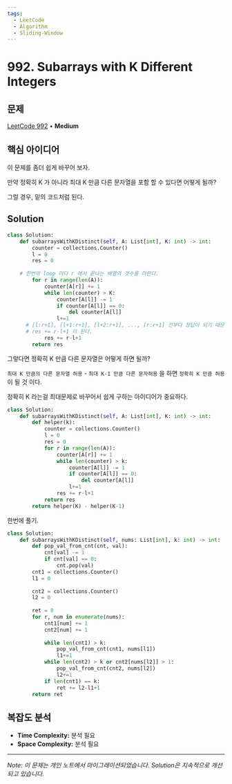 ```yaml
---
tags:
  - LeetCode
  - Algorithm
  - Sliding-Window
---
```


# 992. Subarrays with K Different Integers

## 문제

[LeetCode 992](https://leetcode.com/problems/subarrays-with-k-different-integers/) • **Medium**

## 핵심 아이디어

이 문제를 좀더 쉽게 바꾸어 보자.

만약 정확히 K 가 아니라 최대 K 만큼 다른 문자열을 포함 할 수 있다면 어떻게 될까?

그럴 경우, 밑의 코드처럼 된다.

## Solution

```python
class Solution:
    def subarraysWithKDistinct(self, A: List[int], K: int) -> int:
        counter = collections.Counter()
        l = 0
        res = 0
   
    # 한번의 loop 마다 r 에서 끝나는 배열의 갯수를 더한다.
        for r in range(len(A)):
            counter[A[r]] += 1
            while len(counter) > K:
                counter[A[l]] -= 1
                if counter[A[l]] == 0:
                    del counter[A[l]]
                l+=1
      # [l:r+1], [l+1:r+1], [l+2:r+1], ..., [r:r+1] 전부다 정답이 되기 때문에
      # res += r-l+1 이 된다.
            res += r-l+1
        return res
```

그렇다면 정확히 K 만큼 다른 문자열은 어떻게 하면 될까?

`최대 K 만큼의 다른 문자열 허용` - `최대 K-1 만큼 다른 문자허용` 을 하면 `정확히 K 만큼 허용` 이 될 것 이다.

정확히 K 라는걸 최대문제로 바꾸어서 쉽게 구하는 아이디어가 중요하다.

```python
class Solution:
    def subarraysWithKDistinct(self, A: List[int], K: int) -> int:
        def helper(k):
            counter = collections.Counter()
            l = 0
            res = 0
            for r in range(len(A)):
                counter[A[r]] += 1
                while len(counter) > k:
                    counter[A[l]] -= 1
                    if counter[A[l]] == 0:
                        del counter[A[l]]
                    l+=1
                res += r-l+1
            return res
        return helper(K) - helper(K-1)
```

한번에 풀기.

```python
class Solution:
    def subarraysWithKDistinct(self, nums: List[int], k: int) -> int:
        def pop_val_from_cnt(cnt, val):
            cnt[val] -= 1
            if cnt[val] == 0:
                cnt.pop(val)
        cnt1 = collections.Counter()
        l1 = 0
        
        cnt2 = collections.Counter()
        l2 = 0
        
        ret = 0
        for r, num in enumerate(nums):
            cnt1[num] += 1
            cnt2[num] += 1
            
            while len(cnt1) > k:
                pop_val_from_cnt(cnt1, nums[l1])
                l1+=1
            while len(cnt2) > k or cnt2[nums[l2]] > 1:
                pop_val_from_cnt(cnt2, nums[l2])
                l2+=1
            if len(cnt1) == k:
                ret += l2-l1+1
        return ret
```

## 복잡도 분석

- **Time Complexity:** 분석 필요
- **Space Complexity:** 분석 필요

---

*Note: 이 문제는 개인 노트에서 마이그레이션되었습니다. Solution은 지속적으로 개선되고 있습니다.*

